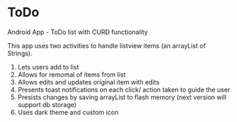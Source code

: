 # ToDo
Android App - ToDo list with CURD functionality


This app uses two activities to handle listview items (an arrayList of Strings). 

1. Lets users add to list
2. Allows for remomal of items from list
3. Allows edits and updates original item with edits
4. Presents toast notifications on each click/ action taken to guide the user
5. Presists changes by saving arrayList to flash memory (next version will support db storage)
6. Uses dark theme and custom icon
